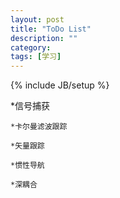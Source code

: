 ```yaml
---
layout: post
title: "ToDo List"
description: ""
category: 
tags: [学习]
---
```

{% include JB/setup %}

*信号捕获

	*卡尔曼滤波跟踪

	*矢量跟踪

	*惯性导航

	*深耦合
